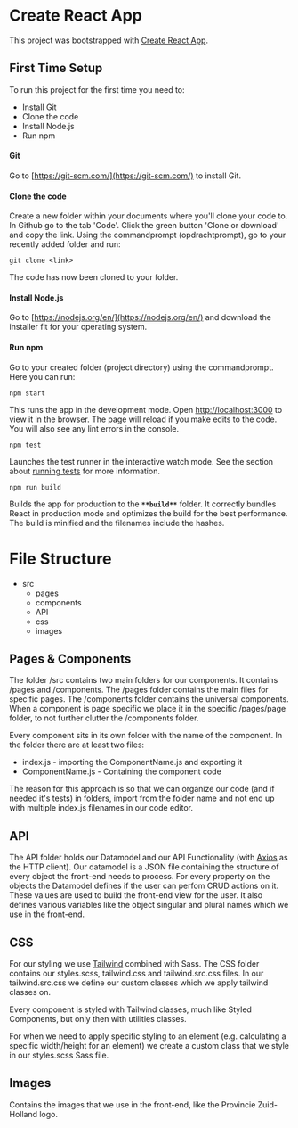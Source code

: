 # Create React App

This project was bootstrapped with [Create React App](https://github.com/facebook/create-react-app).

## First Time Setup

To run this project for the first time you need to:
- Install Git
- Clone the code
- Install Node.js
- Run npm

#### Git
Go to [https://git-scm.com/](https://git-scm.com/) to install Git.

#### Clone the code
Create a new folder within your documents where you'll clone your code to. In Github go to the tab 'Code'.
Click the green button 'Clone or download' and copy the link. 
Using the commandprompt (opdrachtprompt), go to your recently added folder and run:

    git clone <link>

The code has now been cloned to your folder.

#### Install Node.js
Go to [https://nodejs.org/en/](https://nodejs.org/en/) and download the installer fit for your operating system. 

#### Run npm
Go to your created folder (project directory) using the commandprompt. Here you can run:

    npm start
  
This runs the app in the development mode. Open [http://localhost:3000](http://localhost:3000) to view it in the browser. The page will reload if you make edits to the code. You will also see any lint errors in the console. 

    npm test

Launches the test runner in the interactive watch mode. See the section about [running tests](https://facebook.github.io/create-react-app/docs/running-tests) for more information.

    npm run build

Builds the app for production to the **`**build**`** folder. It correctly bundles React in production mode and optimizes the build for the best performance. The build is minified and the filenames include the hashes.

# File Structure

-   src
    -   pages
    -   components
    -   API
    -   css
    -   images

## Pages & Components

The folder /src contains two main folders for our components. It contains /pages and /components. The /pages folder contains the main files for specific pages. The /components folder contains the universal components. When a component is page specific we place it in the specific /pages/page folder, to not further clutter the /components folder.

Every component sits in its own folder with the name of the component. In the folder there are at least two files:

-   index.js - importing the ComponentName.js and exporting it
-   ComponentName.js - Containing the component code

The reason for this approach is so that we can organize our code (and if needed it's tests) in folders, import from the folder name and not end up with multiple index.js filenames in our code editor.

## API

The API folder holds our Datamodel and our API Functionality (with [Axios](https://github.com/axios/axios) as the HTTP client). Our datamodel is a JSON file containing the structure of every object the front-end needs to process. For every property on the objects the Datamodel defines if the user can perfom CRUD actions on it. These values are used to build the front-end view for the user. It also defines various variables like the object singular and plural names which we use in the front-end.

## CSS

For our styling we use [Tailwind](https://tailwindcss.com) combined with Sass. The CSS folder contains our styles.scss, tailwind.css and tailwind.src.css files. In our tailwind.src.css we define our custom classes which we apply tailwind classes on.

Every component is styled with Tailwind classes, much like Styled Components, but only then with utilities classes.

For when we need to apply specific styling to an element (e.g. calculating a specific width/height for an element) we create a custom class that we style in our styles.scss Sass file.

## Images

Contains the images that we use in the front-end, like the Provincie Zuid-Holland logo.
